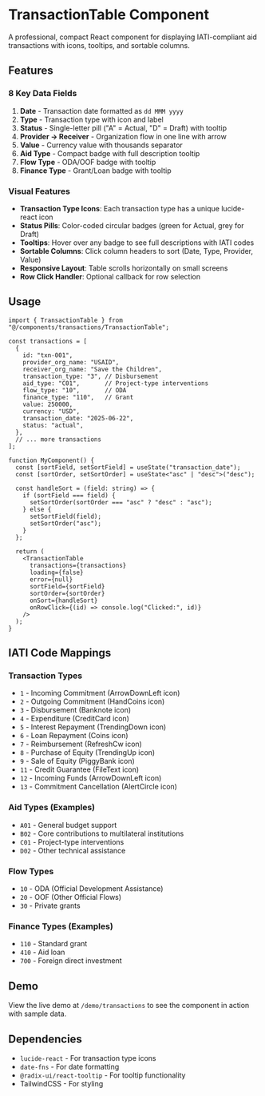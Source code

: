 # TransactionTable Component

A professional, compact React component for displaying IATI-compliant aid transactions with icons, tooltips, and sortable columns.

## Features

### 8 Key Data Fields

1. **Date** - Transaction date formatted as `dd MMM yyyy`
2. **Type** - Transaction type with icon and label
3. **Status** - Single-letter pill ("A" = Actual, "D" = Draft) with tooltip
4. **Provider → Receiver** - Organization flow in one line with arrow
5. **Value** - Currency value with thousands separator
6. **Aid Type** - Compact badge with full description tooltip
7. **Flow Type** - ODA/OOF badge with tooltip
8. **Finance Type** - Grant/Loan badge with tooltip

### Visual Features

- **Transaction Type Icons**: Each transaction type has a unique lucide-react icon
- **Status Pills**: Color-coded circular badges (green for Actual, grey for Draft)
- **Tooltips**: Hover over any badge to see full descriptions with IATI codes
- **Sortable Columns**: Click column headers to sort (Date, Type, Provider, Value)
- **Responsive Layout**: Table scrolls horizontally on small screens
- **Row Click Handler**: Optional callback for row selection

## Usage

```tsx
import { TransactionTable } from "@/components/transactions/TransactionTable";

const transactions = [
  {
    id: "txn-001",
    provider_org_name: "USAID",
    receiver_org_name: "Save the Children",
    transaction_type: "3", // Disbursement
    aid_type: "C01",       // Project-type interventions
    flow_type: "10",       // ODA
    finance_type: "110",   // Grant
    value: 250000,
    currency: "USD",
    transaction_date: "2025-06-22",
    status: "actual",
  },
  // ... more transactions
];

function MyComponent() {
  const [sortField, setSortField] = useState("transaction_date");
  const [sortOrder, setSortOrder] = useState<"asc" | "desc">("desc");

  const handleSort = (field: string) => {
    if (sortField === field) {
      setSortOrder(sortOrder === "asc" ? "desc" : "asc");
    } else {
      setSortField(field);
      setSortOrder("asc");
    }
  };

  return (
    <TransactionTable
      transactions={transactions}
      loading={false}
      error={null}
      sortField={sortField}
      sortOrder={sortOrder}
      onSort={handleSort}
      onRowClick={(id) => console.log("Clicked:", id)}
    />
  );
}
```

## IATI Code Mappings

### Transaction Types
- `1` - Incoming Commitment (ArrowDownLeft icon)
- `2` - Outgoing Commitment (HandCoins icon)
- `3` - Disbursement (Banknote icon)
- `4` - Expenditure (CreditCard icon)
- `5` - Interest Repayment (TrendingDown icon)
- `6` - Loan Repayment (Coins icon)
- `7` - Reimbursement (RefreshCw icon)
- `8` - Purchase of Equity (TrendingUp icon)
- `9` - Sale of Equity (PiggyBank icon)
- `11` - Credit Guarantee (FileText icon)
- `12` - Incoming Funds (ArrowDownLeft icon)
- `13` - Commitment Cancellation (AlertCircle icon)

### Aid Types (Examples)
- `A01` - General budget support
- `B02` - Core contributions to multilateral institutions
- `C01` - Project-type interventions
- `D02` - Other technical assistance

### Flow Types
- `10` - ODA (Official Development Assistance)
- `20` - OOF (Other Official Flows)
- `30` - Private grants

### Finance Types (Examples)
- `110` - Standard grant
- `410` - Aid loan
- `700` - Foreign direct investment

## Demo

View the live demo at `/demo/transactions` to see the component in action with sample data.

## Dependencies

- `lucide-react` - For transaction type icons
- `date-fns` - For date formatting
- `@radix-ui/react-tooltip` - For tooltip functionality
- TailwindCSS - For styling 